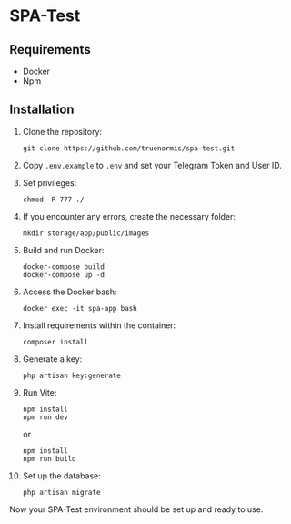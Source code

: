 # SPA-Test

## Requirements
- Docker
- Npm

## Installation

1. Clone the repository:
   ```
   git clone https://github.com/truenormis/spa-test.git
   ```

2. Copy `.env.example` to `.env` and set your Telegram Token and User ID.

3. Set privileges:
   ```
   chmod -R 777 ./
   ```

4. If you encounter any errors, create the necessary folder:
   ```
   mkdir storage/app/public/images
   ```

5. Build and run Docker:
   ```
   docker-compose build
   docker-compose up -d
   ```

6. Access the Docker bash:
   ```
   docker exec -it spa-app bash
   ```

7. Install requirements within the container:
   ```
   composer install
   ```

8. Generate a key:
   ```
   php artisan key:generate
   ```

9. Run Vite:
   ```
   npm install
   npm run dev
   ```
   or
   ```
   npm install
   npm run build
   ```

10. Set up the database:
    ```
    php artisan migrate
    ```

Now your SPA-Test environment should be set up and ready to use.
